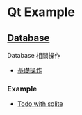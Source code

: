 # Qt Example
## [Database](./database)
Database 相關操作
- [基礎操作](./database/basic/README.md)

### Example
- [Todo with sqlite](./database/todo/README.md)